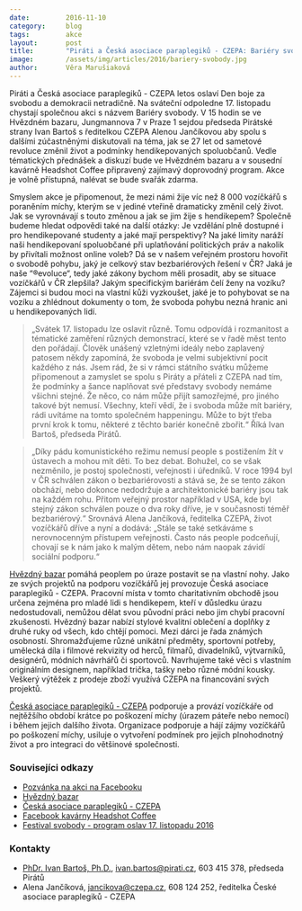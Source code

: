 ```yaml
---
date:         2016-11-10
category:     blog
tags:         akce
layout:       post
title:        "Piráti a Česká asociace paraplegiků - CZEPA: Bariéry svobody - netradiční oslava svátku 17. listopadu."
image:        /assets/img/articles/2016/bariery-svobody.jpg
author:       Věra Marušiaková
---
```


Piráti a Česká asociace paraplegiků - CZEPA letos oslaví Den boje za svobodu a demokracii netradičně. Na sváteční odpoledne 17. listopadu chystají společnou akci s názvem Bariéry svobody. V 15 hodin se ve Hvězdném bazaru, Jungmannova 7 v Praze 1 sejdou předseda Pirátské strany Ivan Bartoš s ředitelkou CZEPA Alenou Jančíkovou aby spolu s dalšími zúčastněnými diskutovali na téma, jak se 27 let od sametové revoluce změnil život a podmínky hendikepovaných spoluobčanů. Vedle tématických přednášek a diskuzí bude ve Hvězdném bazaru a v sousední kavárně Headshot Coffee připravený zajímavý doprovodný program. Akce je volně přístupná, nalévat se bude svařák zdarma.

Smyslem akce je připomenout, že mezi námi žije víc než 8 000 vozíčkářů s poraněním míchy, kterým se v jediné vteřině dramaticky změnil celý život. Jak se vyrovnávají s touto změnou a jak se jim žije s hendikepem? Společně budeme hledat odpovědi také na další otázky: Je vzdělání plně dostupné i pro hendikepované studenty a jaké mají perspektivy? Na jaké limity naráží naši hendikepovaní spoluobčané při uplatňování politických práv a nakolik by přivítali možnost online voleb? Dá se v našem veřejném prostoru hovořit o svobodě pohybu, jaký je celkový stav bezbariérových řešení v ČR? Jaká je naše “®evoluce“, tedy jaké zákony bychom měli prosadit, aby se situace vozíčkářů v ČR zlepšila? Jakým specifickým bariérám čelí ženy na vozíku? Zájemci si budou moci na vlastní kůži vyzkoušet, jaké je to pohybovat se na vozíku a zhlédnout dokumenty o tom, že svoboda pohybu nezná hranic ani u hendikepovaných lidí.

> „Svátek 17. listopadu lze oslavit různě. Tomu odpovídá i rozmanitost a tématické zaměření různých demonstrací, které se v řadě měst tento den pořádají. Člověk unášený vzletnými ideály nebo zaplavený patosem někdy zapomíná, že svoboda je velmi subjektivní pocit každého z nás. Jsem rád, že si v rámci státního svátku můžeme připomenout a zamyslet se spolu s Piráty a přáteli z CZEPA nad tím, že podmínky a šance naplňovat své představy svobody nemáme všichni stejné. Že něco, co nám může přijít samozřejmé, pro jiného takové být nemusí. Všechny, kteří vědí, že i svoboda může mít bariéry, rádi uvítáme na tomto společném happeningu. Může to být třeba první krok k tomu, některé z těchto bariér konečně zbořit.“ Říká Ivan Bartoš, předseda Pirátů.

> „Díky pádu komunistického režimu nemusí people s postižením žít v ústavech a mohou mít děti. To bez debat. Bohužel, co se však nezměnilo, je postoj společnosti, veřejnosti i úředníků. V roce 1994 byl v ČR schválen zákon o bezbariérovosti a stává se, že se tento zákon obchází, nebo dokonce nedodržuje a architektonické bariéry jsou tak na každém rohu. Přitom veřejný prostor například v USA, kde byl stejný zákon schválen pouze o dva roky dříve, je v současnosti téměř bezbariérový.“ Srovnává Alena Jančíková, ředitelka CZEPA, život vozíčkářů dříve a nyní a dodává: „Stále se také setkáváme s nerovnocenným přístupem veřejnosti. Často nás people podceňují, chovají se k nám jako k malým dětem, nebo nám naopak závidí sociální podporu.“

[Hvězdný bazar](http://www.hvezdnybazar.cz/) pomáhá peoplem po úraze postavit se na vlastní nohy. Jako ze svých projektů na podporu vozíčkářů jej provozuje Česká asociace paraplegiků - CZEPA. Pracovní místa v tomto charitativním obchodě jsou určena zejména pro mladé lidi s hendikepem, kteří v důsledku úrazu nedostudovali, nemůžou dělat svou původní práci nebo jim chybí pracovní zkušenosti. Hvězdný bazar nabízí stylové kvalitní oblečení a doplňky z druhé ruky od všech, kdo chtějí pomoci. Mezi dárci je řada známých osobností. Shromažďujeme různé unikátní předměty, sportovní potřeby, umělecká díla i filmové rekvizity od herců, filmařů, divadelníků, výtvarníků, designérů, módních návrhářů či sportovců. Navrhujeme také věci s vlastním originálním designem, například trička, tašky nebo různé módní kousky. Veškerý výtěžek z prodeje zboží využívá CZEPA na financování svých projektů.

[Česká asociace paraplegiků - CZEPA](http://www.czepa.cz/) podporuje a provází vozíčkáře od nejtěžšího období krátce po poškození míchy (úrazem páteře nebo nemocí) i během jejich dalšího života. Organizace podporuje a hájí zájmy vozíčkářů po poškození míchy, usiluje o vytvoření podmínek pro jejich plnohodnotný život a pro integraci do většinové společnosti.

### Souvisejíci odkazy

* [Pozvánka na akci na Facebooku](https://www.facebook.com/events/1831053750472622/)
* [Hvězdný bazar](http://www.hvezdnybazar.cz/)
* [Česká asociace paraplegiků - CZEPA](http://www.czepa.cz/)
* [Facebook kavárny Headshot Coffee](https://www.facebook.com/headshotcz/?fref=ts/)
* [Festival svobody - program oslav 17. listopadu 2016](http://www.festivalsvobody.cz/program//?fref=ts/)

### Kontakty

* [PhDr. Ivan Bartoš, Ph.D.](https://www.pirati.cz/lide/ivan_bartos), [ivan.bartos@pirati.cz](mailto:ivan.bartos@pirati.cz), 603 415 378, předseda Pirátů
* Alena Jančíková, jancikova@czepa.cz, 608 124 252, ředitelka České asociace paraplegiků - CZEPA
